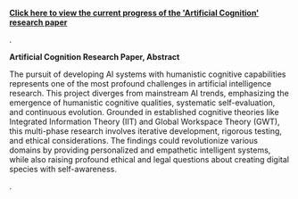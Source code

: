 **[Click here to view the current progress of the 'Artificial Cognition' research paper](https://artificialcognition-research.github.io)**

.

**Artificial Cognition Research Paper, Abstract**

The pursuit of developing AI systems with humanistic cognitive capabilities represents one of the most profound challenges in artificial intelligence research. This project diverges from mainstream AI trends, emphasizing the emergence of humanistic cognitive qualities, systematic self-evaluation, and continuous evolution. Grounded in established cognitive theories like Integrated Information Theory (IIT) and Global Workspace Theory (GWT), this multi-phase research involves iterative development, rigorous testing, and ethical considerations. The findings could revolutionize various domains by providing personalized and empathetic intelligent systems, while also raising profound ethical and legal questions about creating digital species with self-awareness.

.

